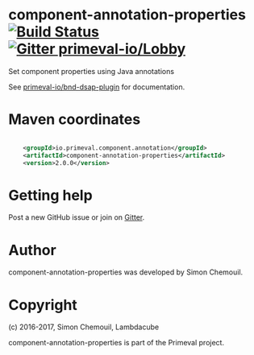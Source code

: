 # component-annotation-properties [![Build Status](https://travis-ci.org/primeval-io/component-annotation-properties.svg?branch=master)](https://travis-ci.org/primeval-io/component-annotation-properties)  [![Gitter primeval-io/Lobby](https://badges.gitter.im/primeval-io/Lobby.svg)](https://gitter.im/primeval-io/Lobby)

Set component properties using Java annotations

See [primeval-io/bnd-dsap-plugin](http://github.com/primeval-io/bnd-dsap-plugin) for documentation.



# Maven coordinates


```xml

	<groupId>io.primeval.component.annotation</groupId>
	<artifactId>component-annotation-properties</artifactId>
	<version>2.0.0</version>
```


# Getting help

Post a new GitHub issue or join on [Gitter](https://gitter.im/primeval-io/Lobby).
 

# Author

component-annotation-properties was developed by Simon Chemouil.

# Copyright

(c) 2016-2017, Simon Chemouil, Lambdacube

component-annotation-properties is part of the Primeval project.